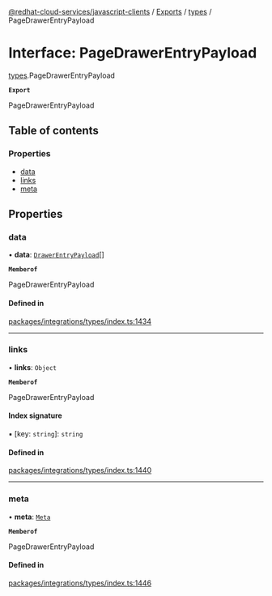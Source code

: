 [@redhat-cloud-services/javascript-clients](../README.md) / [Exports](../modules.md) / [types](../modules/types.md) / PageDrawerEntryPayload

# Interface: PageDrawerEntryPayload

[types](../modules/types.md).PageDrawerEntryPayload

**`Export`**

PageDrawerEntryPayload

## Table of contents

### Properties

- [data](types.PageDrawerEntryPayload.md#data)
- [links](types.PageDrawerEntryPayload.md#links)
- [meta](types.PageDrawerEntryPayload.md#meta)

## Properties

### data

• **data**: [`DrawerEntryPayload`](types.DrawerEntryPayload.md)[]

**`Memberof`**

PageDrawerEntryPayload

#### Defined in

[packages/integrations/types/index.ts:1434](https://github.com/RedHatInsights/javascript-clients/blob/main/packages/integrations/types/index.ts#L1434)

___

### links

• **links**: `Object`

**`Memberof`**

PageDrawerEntryPayload

#### Index signature

▪ [key: `string`]: `string`

#### Defined in

[packages/integrations/types/index.ts:1440](https://github.com/RedHatInsights/javascript-clients/blob/main/packages/integrations/types/index.ts#L1440)

___

### meta

• **meta**: [`Meta`](types.Meta.md)

**`Memberof`**

PageDrawerEntryPayload

#### Defined in

[packages/integrations/types/index.ts:1446](https://github.com/RedHatInsights/javascript-clients/blob/main/packages/integrations/types/index.ts#L1446)
